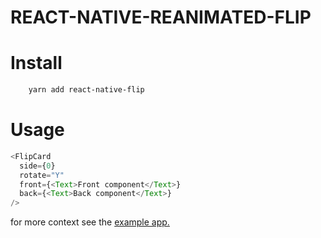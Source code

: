 # REACT-NATIVE-REANIMATED-FLIP

# Install

```sh
    yarn add react-native-flip
```

# Usage

```js
<FlipCard
  side={0}
  rotate="Y"
  front={<Text>Front component</Text>}
  back={<Text>Back component</Text>}
/>
```

for more context see the [example app.](examples/App.tsx)
